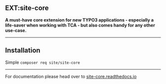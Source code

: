 EXT:site-core
---
**A must-have core extension for new TYPO3 applications - especially a life-saver when working with TCA - but also comes handy for any other use-case.**

---

## Installation
Simple `composer req site/site-core`

---

For documentation please head over to [site-core.readthedocs.io](https://site-core.readthedocs.io/)
